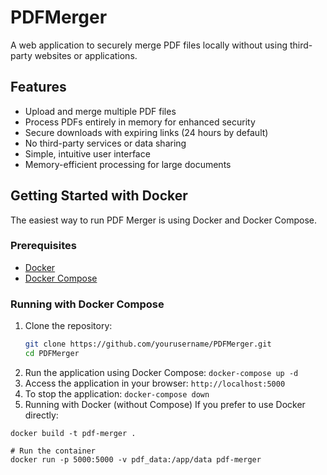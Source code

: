 # PDFMerger

A web application to securely merge PDF files locally without using third-party websites or applications.

## Features

- Upload and merge multiple PDF files
- Process PDFs entirely in memory for enhanced security
- Secure downloads with expiring links (24 hours by default)
- No third-party services or data sharing
- Simple, intuitive user interface
- Memory-efficient processing for large documents

## Getting Started with Docker

The easiest way to run PDF Merger is using Docker and Docker Compose.

### Prerequisites

- [Docker](https://docs.docker.com/get-docker/)
- [Docker Compose](https://docs.docker.com/compose/install/)

### Running with Docker Compose

1. Clone the repository:
   ```bash
   git clone https://github.com/yourusername/PDFMerger.git
   cd PDFMerger
2. Run the application using Docker Compose:
```docker-compose up -d ```
3. Access the application in your browser:
```http://localhost:5000 ```
4. To stop the application:
``` docker-compose down ```
5. Running with Docker (without Compose)
If you prefer to use Docker directly:
``` # Build the Docker image
docker build -t pdf-merger .

# Run the container
docker run -p 5000:5000 -v pdf_data:/app/data pdf-merger
```
